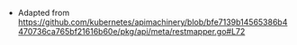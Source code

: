 - Adapted from https://github.com/kubernetes/apimachinery/blob/bfe7139b14565386b4470736ca765bf21616b60e/pkg/api/meta/restmapper.go#L72
